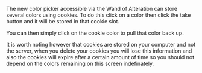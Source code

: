 The new color picker accessible via the Wand of Alteration can store several colors using cookies. To do this click on a color then click the take button and it will be stored in that cookie slot.

You can then simply click on the cookie color to pull that color back up.

It is worth noting however that cookies are stored on your computer and not the server, when you delete your cookies you will lose this information and also the cookies will expire after a certain amount of time so you should not depend on the colors remaining on this screen indefinately.